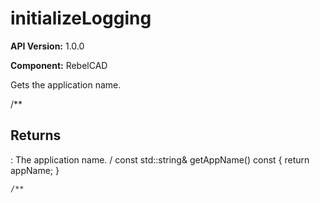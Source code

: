 # initializeLogging

**API Version:** 1.0.0

**Component:** RebelCAD

Gets the application name.

/**

## Returns

: The application name.
/
    const std::string& getAppName() const { return appName; }

    /**

